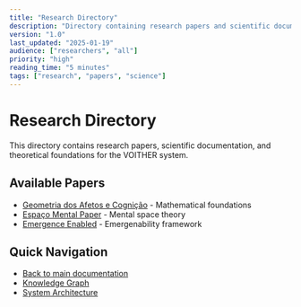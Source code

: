 ```yaml
---
title: "Research Directory"
description: "Directory containing research papers and scientific documentation"
version: "1.0"
last_updated: "2025-01-19"
audience: ["researchers", "all"]
priority: "high"
reading_time: "5 minutes"
tags: ["research", "papers", "science"]
---
```


# Research Directory

This directory contains research papers, scientific documentation, and theoretical foundations for the VOITHER system.

## Available Papers

- [Geometria dos Afetos e Cognição](geometria_afetos_cognicao.md) - Mathematical foundations
- [Espaço Mental Paper](../espaco_mental_paper.md) - Mental space theory
- [Emergence Enabled](../emergence_enabled_ee.md) - Emergenability framework

## Quick Navigation

- [Back to main documentation](../README.md)
- [Knowledge Graph](../VOITHER_Knowledge_Graph_Updated.md)
- [System Architecture](../voither_system_architecture.md)